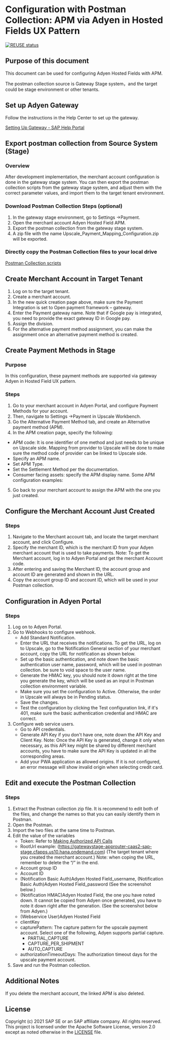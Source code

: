 # Configuration with Postman Collection: APM via Adyen in Hosted Fields UX Pattern

[![REUSE status](https://api.reuse.software/badge/github.com/SAP-samples/upscale-commerce-open-payment-integration)](https://api.reuse.software/info/github.com/SAP-samples/upscale-commerce-open-payment-integration)

## Purpose of this document
This document can be used for configuring Adyen Hosted Fields with APM.

The postman collection source is Gateway Stage system，and the target could be stage environment or other tenants.


## Set up Adyen Gateway
Follow the instructions in the Help Center to set up the gateway.

[Setting Up Gateway - SAP Help Portal](https://help.sap.com/viewer/a99d6fa0606f4f3cbf251e4e61f35feb/SHIP/en-US/c531853888f24325a7fb1a5b1b8f404e.html) 


## Export postman collection from Source System (Stage)

### Overview
After development implementation, the merchant account configuration is done in the gateway stage system. You can then export the postman collection scripts from the gateway stage system, and adjust them with the correct parameter values, and import them to the target tenant environment.

### Download Postman Collection Steps (optional)
1. In the gateway stage environment, go to Settings ->Payment.
2. Open the merchant account Adyen Hosted Field APM.
3. Export the postman collection from the gateway stage system.
4. A zip file with the name Upscale_Payment_Mapping_Configuration.zip will be exported.

### Directly copy the Postman Collection files to your local drive

[Postman Collection scripts](https://github.com/SAP-samples/upscale-commerce-open-payment-integration/tree/main/postman/adyen/hosted-fields) 

## Create Merchant Account in Target Tenant
1. Log on to the target tenant.
2. Create a merchant account. 
3. In the new quick creation page above, make sure the Payment Integration is set to Open payment framework – gateway.
4. Enter the Payment gateway name. Note that if Google pay is integrated, you need to provide the exact gateway ID in Google pay.
5. Assign the division.
6. For the alternative payment method assignment, you can make the assignment once an alternative payment method is created.

## Create Payment Methods in Stage

### Purpose
In this configuration, these payment methods are supported via gateway Adyen in Hosted Field UX pattern.

### Steps
1. Go to your merchant account in Adyen Portal, and configure Payment Methods for your account.
2. Then, navigate to Settings ->Payment in Upscale Workbench.
3. Go the Alternative Payment Method tab, and create an Alternative payment method (APM).
4. In the APM creation page, specify the following:
- APM code:  It is one identifier of one method and just needs to be unique on Upscale side. Mapping from provider to Upscale will be done to make sure the method code of provider can be linked to Upscale side.
- Specify an APM name.
- Set APM Type.
- Set the Settlement Method per the documentation.
- Consumer facing assets: specify the APM display name.
Some APM configuration examples:
5. Go back to your merchant account to assign the APM with the one you just created.

## Configure the Merchant Account Just Created

### Steps
1. Navigate to the Merchant account tab, and locate the target merchant account, and click Configure.
2. Specify the merchant ID, which is the merchant ID from your Adyen merchant account that is used to take payments.
Note: To get the Merchant account, log in to Adyen Portal and get the merchant Account code. 
3. After entering and saving the Merchant ID, the account group and account ID are generated and shown in the URL.
4. Copy the account group ID and account ID, which will be used in your Postman collection.

## Configuration in Adyen Portal

### Steps
1. Log on to Adyen Portal.
2. Go to Webhooks to configure webhook.
   - Add Standard Notification.  
   - Enter the URL that receives the notifications. To get the URL, log on to Upscale, go to the Notification General section of your merchant account, copy the URL for notification as shown below.
   - Set up the basic authentication, and note down the basic authentication user name, password, which will be used in postman collection.  be sure to void space to the user name. 
   - Generate the HMAC key, you should note it down right at the time you generate the key, which will be used as an input in Postman collection environment variable. 
   - Make sure you set the configuration to Active. Otherwise, the order in Upscale will always be in Pending status. 
   - Save the changes.
   - Test the configuration by clicking the Test configuration link, if it's 401, make sure the basic authentication credential  and HMAC are correct.
3. Configure web service users. 
   - Go to API credentials.
   - Generate API Key if you don't have one, note down the API Key and Client Key.
   Note: Once the API Key is generated, change it only when necessary, as this API key might be shared by different merchant accounts, you have to make sure the API Key is updated in all the corresponding areas. 
   - Add your PWA application as allowed origins. If it is not configured,  an error message will show invalid origin when selecting credit card.


## Edit and execute the Postman Collection

### Steps
1. Extract the Postman collection zip file. It is recommend to edit both of the files, and change the names so that you can easily identify them in Postman.
2. Open the Postman.
3. Import the two files at the same time to Postman.
4. Edit the value of the variables 
   - Token: Refer to [Making Authorized API Calls](https://help.sap.com/viewer/DRAFT/7a1f60b8170f40cfb8313c49bdc7fd13/DEV/en-US/446a3d417aac4bd8a301464670995ed3.html) 
   - RootUrl example: (https://gatewaystage-approuter-caas2-sap-stage.cfapps.us10.hana.ondemand.com) (The target tenant where you created the merchant account.)
   Note: when coping the URL, remember to delete the “/” in the end.
   - Account group ID
   - Account ID
   - (Notification Basic Auth)Adyen Hosted Field_username, (Notification Basic Auth)Adyen Hosted Field_password (See the screenshot below.) 
   - (Notification HMAC)Adyen Hosted Field, the one you have noted down. It cannot be copied from Adyen once generated, you have to note it down right after the generation. (See the screenshot below from Adyen.)
   - (Webservice User)Adyen Hosted Field
   - clientKey
   - capturePattern: The capture pattern for the upscale payment account. Select one of the following, Adyen supports partial capture.
     - PARTIAL_CAPTURE
     - CAPTURE_PER_SHIPMENT
     - AUTO_CAPTURE
   - authorizationTimeoutDays: The authorization timeout days for the upscale payment account.
5. Save and run the Postman collection.

## Additional Notes
If you delete the merchant account, the linked APM is also deleted. 

## License
Copyright (c) 2021 SAP SE or an SAP affiliate company. All rights reserved. This project is licensed under the Apache Software License, version 2.0 except as noted otherwise in the [LICENSE](LICENSES/Apache-2.0.txt) file.
